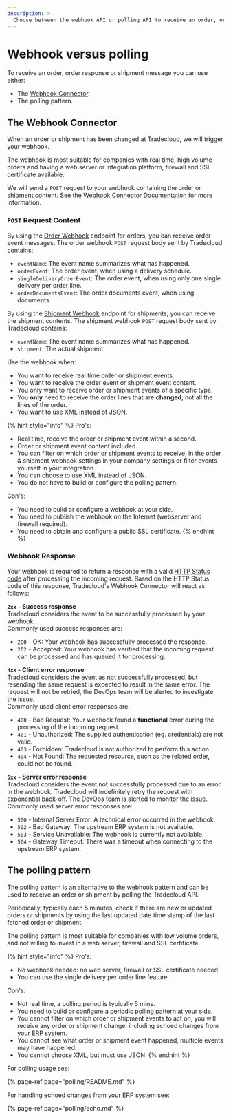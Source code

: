 ```yaml
---
description: >-
  Choose between the webhook API or polling API to receive an order, order response or shipment message
---
```


# Webhook versus polling

To receive an order, order response or shipment message you can use either:

* The [Webhook Connector](https://tradecloud.gitbook.io/connectors/webhook-connector).
* The polling pattern.

## The Webhook Connector

When an order or shipment has been changed at Tradecloud, we will trigger your webhook.

The webhook is most suitable for companies with real time, high volume orders and having a web server or integration platform, firewall and SSL certificate available.

We will send a `POST` request to your webhook containing the order or shipment content.  See the [Webhook Connector Documentation](https://tradecloud.gitbook.io/connectors/webhook-connector) for more information.

### `POST` Request Content

By using the [Order Webhook](https://swagger-ui.accp.tradecloud1.com/?url=https://api.accp.tradecloud1.com/v2/order-webhook-connector/specs.yaml#/order-webhook%20endpoints/webhookPost) endpoint for orders, you can receive order event messages. The order webhook `POST` request body sent by Tradecloud contains:

* `eventName`: The event name summarizes what has happened.
* `orderEvent`: The order event, when using a delivery schedule.
* `singleDeliveryOrderEvent`: The order event, when using only one single delivery per order line.
* `orderDocumentsEvent`: The order documents event, when using documents.

By using the [Shipment Webhook](https://swagger-ui.accp.tradecloud1.com/?url=https://api.accp.tradecloud1.com/v2/shipment-webhook-connector/specs.yaml#/shipment-webhook%20endpoints/webhookPost) endpoint for shipments, you can receive the shipment contents. The shipment webhook `POST` request body sent by Tradecloud contains:

* `eventName`: The event name summarizes what has happened.
* `shipment`: The actual shipment.

Use the webhook when:

* You want to receive real time order or shipment events.
* You want to receive the order event or shipment event content.
* You only want to receive order or shipment events of a specific type.
* You **only** need to receive the order lines that are **changed**, not all the lines of the order.
* You want to use XML instead of JSON.

{% hint style="info" %}
Pro's:

* Real time, receive the order or shipment event within a second.
* Order or shipment event content included.
* You can filter on which order or shipment events to receive, in the order & shipment webhook settings in your company settings or filter events yourself in your integration.
* You can choose to use XML instead of JSON.
* You do not have to build or configure the polling pattern.

Con's:

* You need to build or configure a webhook at your side.
* You need to publish the webhook on the Internet \(webserver and firewall required\).
* You need to obtain and configure a public SSL certificate.
{% endhint %}

### Webhook Response

Your webhook is required to return a response with a valid [HTTP Status code](https://developer.mozilla.org/en-US/docs/Web/HTTP/Status) after processing the incoming request.
Based on the HTTP Status code of this response, Tradecloud's Webhook Connector will react as follows:

**`2xx` - Success response**  
Tradecloud considers the event to be successfully processed by your webhook.  
Commonly used success responses are:

* `200` - OK: Your webhook has successfully processed the response.
* `202` - Accepted: Your webhook has verified that the incoming request can be processed and has queued it for processing.

**`4xx` - Client error response**  
Tradecloud considers the event as not successfully processed, but resending the same request is expected to result in the same error.
The request will not be retried, the DevOps team will be alerted to investigate the issue.  
Commonly used client error responses are:

* `400` - Bad Request: Your webhook found a **functional** error during the processing of the incoming request.
* `401` - Unauthorized: The supplied authentication (eg. credentials) are not valid.
* `403` - Forbidden: Tradecloud is not authorized to perform this action.
* `404` - Not Found: The requested resource, such as the related order, could not be found.

**`5xx` - Server error response**  
Tradecloud considers the event not successfully processed due to an error in the webhook. Tradecloud will indefinitely retry the request with exponential back-off. The DevOps team is alerted to monitor the issue.  
Commonly used server error responses are:

* `500` - Internal Server Error: A technical error occurred in the webhook.
* `502` - Bad Gateway: The upstream ERP system is not available.
* `503` - Service Unavailable: The webhook is currently not available.
* `504` - Gateway Timeout: There was a timeout when connecting to the upstream ERP system.

## The polling pattern

The polling pattern is an alternative to the webhook pattern and can be used to receive an order or shipment by polling the Tradecloud API.

Periodically, typically each 5 minutes, check if there are new or updated orders or shipments by using the last updated date time stamp of the last fetched order or shipment.

The polling pattern is most suitable for companies with low volume orders, and not willing to invest in a web server, firewall and SSL certificate.

{% hint style="info" %}
Pro's:

* No webhook needed: no web server, firewall or SSL certificate needed.
* You can use the single delivery per order line feature.

Con's:

* Not real time, a polling period is typically 5 mins.
* You need to build or configure a periodic polling pattern at your side.
* You cannot filter on which order or shipment events to act on, you will receive any order or shipment change, including echoed changes from your ERP system.
* You cannot see what order or shipment event happened, multiple events may have happened.
* You cannot choose XML, but must use JSON.
{% endhint %}

For polling usage see:

{% page-ref page="polling/README.md" %}

For handling echoed changes from your ERP system see:

{% page-ref page="polling/echo.md" %}
